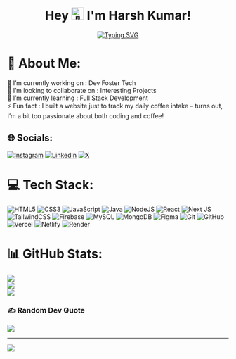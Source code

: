 <h1 align="center">
  Hey <img src="https://media.giphy.com/media/hvRJCLFzcasrR4ia7z/giphy.gif" alt="👋" width="28"/> I'm Harsh Kumar!
</h1>

<p align="center">
  <a href="https://github.com/DenverCoder1/readme-typing-svg">
    <img src="https://readme-typing-svg.herokuapp.com?font=Fira+Code&pause=1000&color=6CDDC2&center=true&vCenter=true&width=435&lines=Small+steps+lead+to+big+changes" alt="Typing SVG">
  </a>
</p>


###

# 💫 About Me:
🔭 I’m currently working on : Dev Foster Tech<br>👯 I’m looking to collaborate on : Interesting Projects<br>🌱 I’m currently learning : Full Stack Development<br>⚡ Fun fact : I built a website just to track my daily coffee intake – turns out, I’m a bit too passionate about both coding and coffee!


## 🌐 Socials:
[![Instagram](https://img.shields.io/badge/Instagram-%23E4405F.svg?logo=Instagram&logoColor=white)](https://instagram.com/execute_guy) [![LinkedIn](https://img.shields.io/badge/LinkedIn-%230077B5.svg?logo=linkedin&logoColor=white)](https://linkedin.com/in/harshkumar2003) [![X](https://img.shields.io/badge/X-black.svg?logo=X&logoColor=white)](https://x.com/devfosterharsh) 

# 💻 Tech Stack:
![HTML5](https://img.shields.io/badge/html5-%23E34F26.svg?style=plastic&logo=html5&logoColor=white) ![CSS3](https://img.shields.io/badge/css3-%231572B6.svg?style=plastic&logo=css3&logoColor=white) ![JavaScript](https://img.shields.io/badge/javascript-%23323330.svg?style=plastic&logo=javascript&logoColor=%23F7DF1E) ![Java](https://img.shields.io/badge/java-%23ED8B00.svg?style=plastic&logo=openjdk&logoColor=white) ![NodeJS](https://img.shields.io/badge/node.js-6DA55F?style=plastic&logo=node.js&logoColor=white) ![React](https://img.shields.io/badge/react-%2320232a.svg?style=plastic&logo=react&logoColor=%2361DAFB) ![Next JS](https://img.shields.io/badge/Next-black?style=plastic&logo=next.js&logoColor=white) ![TailwindCSS](https://img.shields.io/badge/tailwindcss-%2338B2AC.svg?style=plastic&logo=tailwind-css&logoColor=white) ![Firebase](https://img.shields.io/badge/firebase-a08021?style=plastic&logo=firebase&logoColor=ffcd34) ![MySQL](https://img.shields.io/badge/mysql-4479A1.svg?style=plastic&logo=mysql&logoColor=white) ![MongoDB](https://img.shields.io/badge/MongoDB-%234ea94b.svg?style=plastic&logo=mongodb&logoColor=white) ![Figma](https://img.shields.io/badge/figma-%23F24E1E.svg?style=plastic&logo=figma&logoColor=white) ![Git](https://img.shields.io/badge/git-%23F05033.svg?style=plastic&logo=git&logoColor=white) ![GitHub](https://img.shields.io/badge/github-%23121011.svg?style=plastic&logo=github&logoColor=white) ![Vercel](https://img.shields.io/badge/vercel-%23000000.svg?style=plastic&logo=vercel&logoColor=white) ![Netlify](https://img.shields.io/badge/netlify-%23000000.svg?style=plastic&logo=netlify&logoColor=#00C7B7) ![Render](https://img.shields.io/badge/Render-%46E3B7.svg?style=plastic&logo=render&logoColor=white)
# 📊 GitHub Stats:
![](https://github-readme-stats.vercel.app/api?username=harshkumar2003&theme=dark&hide_border=false&include_all_commits=false&count_private=true)<br/>
![](https://github-readme-streak-stats.herokuapp.com/?user=harshkumar2003&theme=dark&hide_border=false)<br/>
![](https://github-readme-stats.vercel.app/api/top-langs/?username=harshkumar2003&theme=dark&hide_border=false&include_all_commits=false&count_private=true&layout=compact)

### ✍️ Random Dev Quote
![](https://quotes-github-readme.vercel.app/api?type=horizontal&theme=radical)

---
[![](https://visitcount.itsvg.in/api?id=harshkumar2003&icon=0&color=0)](https://visitcount.itsvg.in)

<!-- Proudly created with GPRM ( https://gprm.itsvg.in ) -->

